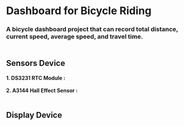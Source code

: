 <h1> Dashboard for Bicycle Riding
<h3> A bicycle dashboard project that can record total distance, current speed, average speed, and travel time.<br><br>
<h2> Sensors Device
<h4> 1. DS3231 RTC Module : <br><br>
2. A3144 Hall Effect Sensor : <br><br>
<h2> Display Device
